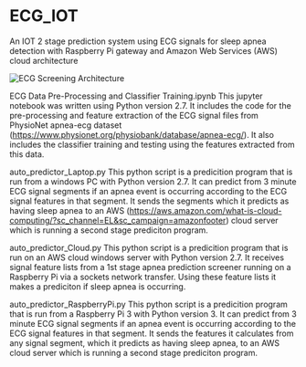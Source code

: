 # ECG_IOT
An IOT 2 stage prediction system using ECG signals for sleep apnea detection with Raspberry Pi gateway and Amazon Web Services (AWS) cloud architecture

![ECG Screening Architecture](https://github.com/PatNS/ECG_IOT/blob/master/ECGScreeningArchitecture.png "ECG Screening Architecture") 

ECG Data Pre-Processing and Classifier Training.ipynb
This jupyter notebook was written using Python version 2.7. It includes the code for the pre-processing and feature extraction of the ECG signal files from PhysioNet apnea-ecg dataset (https://www.physionet.org/physiobank/database/apnea-ecg/). It also includes the classifier training and testing using the features extracted from this data.

auto_predictor_Laptop.py
This python script is a predicition program that is run from a windows PC with Python version 2.7. It can predict from 3 minute ECG signal segments if an apnea event is occurring according to the ECG signal features in that segment. It sends the segments which it predicts as having sleep apnea to an AWS (https://aws.amazon.com/what-is-cloud-computing/?sc_channel=EL&sc_campaign=amazonfooter) cloud server which is running a second stage prediciton program.

auto_predictor_Cloud.py
This python script is a predicition program that is run on an AWS cloud windows server with Python version 2.7. It receives signal feature lists from a 1st stage apnea prediction screener running on a Raspberry Pi via a sockets network transfer. Using these feature lists it makes a prediciton if sleep apnea is occurring.

auto_predictor_RaspberryPi.py
This python script is a predicition program that is run from a Raspberry Pi 3 with Python version 3. It can predict from 3 minute ECG signal segments if an apnea event is occurring according to the ECG signal features in that segment. It sends the features it calculates from any signal segment, which it predicts as having sleep apnea, to an AWS cloud server which is running a second stage prediciton program.
